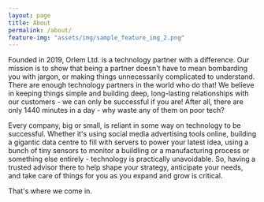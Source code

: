 ```yaml
---
layout: page
title: About
permalink: /about/
feature-img: "assets/img/sample_feature_img_2.png"
---
```


Founded in 2019, Orlem Ltd. is a technology partner with a difference. Our mission is to show that being a partner doesn't have to mean bombarding you with jargon, or making things unnecessarily complicated to understand. There are enough technology partners in the world who do that! We believe in keeping things simple and building deep, long-lasting relationships with our customers - we can only be successful if you are! After all, there are only 1440 minutes in a day - why waste any of them on poor tech?

Every company, big or small, is reliant in some way on technology to be successful. Whether it's using social media advertising tools online, building a gigantic data centre to fill with servers to power your latest idea, using a bunch of tiny sensors to monitor a buildling or a manufacturing process or something else entirely - technology is practically unavoidable. So, having a trusted advisor there to help shape your strategy, anticipate your needs, and take care of things for you as you expand and grow is critical.

That's where we come in.